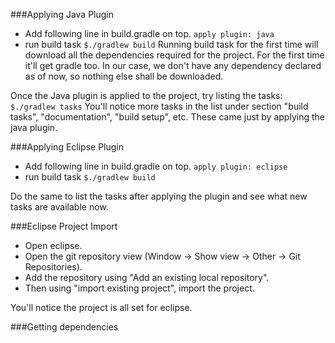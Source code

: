 ###Applying Java Plugin
* Add following line in build.gradle on top.
	```apply plugin: java```
* run build task
	```$./gradlew build```
	Running build task for the first time will download all the dependencies required for the project. For the first time it'll get gradle too. In our case, we don't have any dependency declared as of now, so nothing else shall be downloaded.

Once the Java plugin is applied to the project, try listing the tasks:
```$./gradlew tasks```
You'll notice more tasks in the list under section "build tasks", "documentation", "build setup", etc. These came just by applying the java plugin.

###Applying Eclipse Plugin
* Add following line in build.gradle on top.
	```apply plugin: eclipse```
* run build task
	```$./gradlew build```

Do the same to list the tasks after applying the plugin and see what new tasks are available now.

###Eclipse Project Import
* Open eclipse.
* Open  the git repository view (Window -> Show view -> Other -> Git Repositories).
* Add the repository using "Add an existing local repository".
* Then using "import existing project", import the project. 

You'll notice the project is all set for eclipse.

###Getting dependencies



	